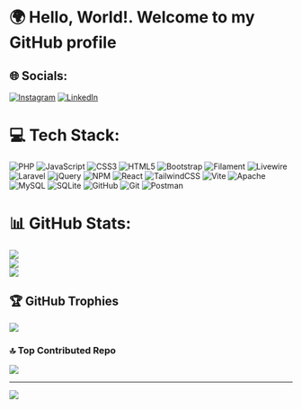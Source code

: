 # 🌍 Hello, World!.  Welcome to my GitHub profile

## 🌐 Socials:
[![Instagram](https://img.shields.io/badge/Instagram-%23E4405F.svg?logo=Instagram&logoColor=white)](https://instagram.com/hafiz.alkhr) [![LinkedIn](https://img.shields.io/badge/LinkedIn-%230077B5.svg?logo=linkedin&logoColor=white)](https://linkedin.com/in/muhammad-hafiz-alkhairi-0b9397292) 

# 💻 Tech Stack:
![PHP](https://img.shields.io/badge/php-%23777BB4.svg?style=for-the-badge&logo=php&logoColor=white) ![JavaScript](https://img.shields.io/badge/javascript-%23323330.svg?style=for-the-badge&logo=javascript&logoColor=%23F7DF1E) ![CSS3](https://img.shields.io/badge/css3-%231572B6.svg?style=for-the-badge&logo=css3&logoColor=white) ![HTML5](https://img.shields.io/badge/html5-%23E34F26.svg?style=for-the-badge&logo=html5&logoColor=white) ![Bootstrap](https://img.shields.io/badge/bootstrap-%238511FA.svg?style=for-the-badge&logo=bootstrap&logoColor=white) ![Filament](https://img.shields.io/badge/Filament-FFAA00?style=for-the-badge&logoColor=%23000000) ![Livewire](https://img.shields.io/badge/livewire-%234e56a6.svg?style=for-the-badge&logo=livewire&logoColor=white) ![Laravel](https://img.shields.io/badge/laravel-%23FF2D20.svg?style=for-the-badge&logo=laravel&logoColor=white) ![jQuery](https://img.shields.io/badge/jquery-%230769AD.svg?style=for-the-badge&logo=jquery&logoColor=white) ![NPM](https://img.shields.io/badge/NPM-%23CB3837.svg?style=for-the-badge&logo=npm&logoColor=white) ![React](https://img.shields.io/badge/react-%2320232a.svg?style=for-the-badge&logo=react&logoColor=%2361DAFB) ![TailwindCSS](https://img.shields.io/badge/tailwindcss-%2338B2AC.svg?style=for-the-badge&logo=tailwind-css&logoColor=white) ![Vite](https://img.shields.io/badge/vite-%23646CFF.svg?style=for-the-badge&logo=vite&logoColor=white) ![Apache](https://img.shields.io/badge/apache-%23D42029.svg?style=for-the-badge&logo=apache&logoColor=white) ![MySQL](https://img.shields.io/badge/mysql-4479A1.svg?style=for-the-badge&logo=mysql&logoColor=white) ![SQLite](https://img.shields.io/badge/sqlite-%2307405e.svg?style=for-the-badge&logo=sqlite&logoColor=white) ![GitHub](https://img.shields.io/badge/github-%23121011.svg?style=for-the-badge&logo=github&logoColor=white) ![Git](https://img.shields.io/badge/git-%23F05033.svg?style=for-the-badge&logo=git&logoColor=white) ![Postman](https://img.shields.io/badge/Postman-FF6C37?style=for-the-badge&logo=postman&logoColor=white)
# 📊 GitHub Stats:
![](https://github-readme-stats.vercel.app/api?username=hafizalkhairi&theme=bear&hide_border=true&include_all_commits=true&count_private=true)<br/>
![](https://github-readme-streak-stats.herokuapp.com/?user=hafizalkhairi&theme=bear&hide_border=true)<br/>
![](https://github-readme-stats.vercel.app/api/top-langs/?username=hafizalkhairi&theme=bear&hide_border=true&include_all_commits=true&count_private=true&layout=compact)

## 🏆 GitHub Trophies
![](https://github-profile-trophy.vercel.app/?username=hafizalkhairi&theme=radical&no-frame=true&no-bg=true&margin-w=4)

### 🔝 Top Contributed Repo
![](https://github-contributor-stats.vercel.app/api?username=hafizalkhairi&limit=5&theme=radical&combine_all_yearly_contributions=true)

---
[![](https://visitcount.itsvg.in/api?id=hafizalkhairi&icon=5&color=10)](https://visitcount.itsvg.in)

<!-- Proudly created with GPRM ( https://gprm.itsvg.in ) -->

